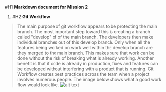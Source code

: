 #H1 **Markdown document for Mission 2**
1. #H2 **Git Workflow**
> The main purpose of git workflow appears to be protecting the main branch.
The most important step toward this is creating a branch called "develop" of of the main branch.
The developers then make individual branches out of this develop branch.
Only when all the features being worked on work well within the develop branch are they merged to the main branch.
This makes sure that work can be done without the risk of breaking what is already working.
Another benefit is that if code is already in production, fixes and features can be developed without interfering with a product that is running.
Git Workflow creates best practices across the team when a project involves numerous people. 
The image below shows what a good work flow would look like.
![alt text](https://i2.wp.com/lanziani.com/slides/gitflow/images/gitflow_1.png)
